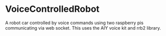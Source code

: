 # VoiceControlledRobot
A robot car controlled by voice commands using two raspberry pis communicating via web socket. This uses the AIY voice kit and rrb2 library. 
